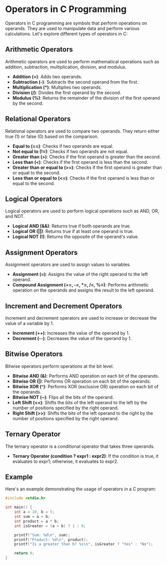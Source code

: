 #

# Operators in C Programming

Operators in C programming are symbols that perform operations on operands. They are used to manipulate data and perform various calculations. Let's explore different types of operators in C:

## Arithmetic Operators

Arithmetic operators are used to perform mathematical operations such as addition, subtraction, multiplication, division, and modulus.

- **Addition (+)**: Adds two operands.
- **Subtraction (-)**: Subtracts the second operand from the first.
- **Multiplication (\*)**: Multiplies two operands.
- **Division (/)**: Divides the first operand by the second.
- **Modulus (%)**: Returns the remainder of the division of the first operand by the second.

## Relational Operators

Relational operators are used to compare two operands. They return either true (1) or false (0) based on the comparison.

- **Equal to (==)**: Checks if two operands are equal.
- **Not equal to (!=)**: Checks if two operands are not equal.
- **Greater than (>)**: Checks if the first operand is greater than the second.
- **Less than (<)**: Checks if the first operand is less than the second.
- **Greater than or equal to (>=)**: Checks if the first operand is greater than or equal to the second.
- **Less than or equal to (<=)**: Checks if the first operand is less than or equal to the second.

## Logical Operators

Logical operators are used to perform logical operations such as AND, OR, and NOT.

- **Logical AND (&&)**: Returns true if both operands are true.
- **Logical OR (||)**: Returns true if at least one operand is true.
- **Logical NOT (!)**: Returns the opposite of the operand's value.

## Assignment Operators

Assignment operators are used to assign values to variables.

- **Assignment (=)**: Assigns the value of the right operand to the left operand.
- **Compound Assignment (+=, -=, \*=, /=, %=)**: Performs arithmetic operation on the operands and assigns the result to the left operand.

## Increment and Decrement Operators

Increment and decrement operators are used to increase or decrease the value of a variable by 1.

- **Increment (++)**: Increases the value of the operand by 1.
- **Decrement (--)**: Decreases the value of the operand by 1.

## Bitwise Operators

Bitwise operators perform operations at the bit level.

- **Bitwise AND (&)**: Performs AND operation on each bit of the operands.
- **Bitwise OR (|)**: Performs OR operation on each bit of the operands.
- **Bitwise XOR (^)**: Performs XOR (exclusive OR) operation on each bit of the operands.
- **Bitwise NOT (~)**: Flips all the bits of the operand.
- **Left Shift (<<)**: Shifts the bits of the left operand to the left by the number of positions specified by the right operand.
- **Right Shift (>>)**: Shifts the bits of the left operand to the right by the number of positions specified by the right operand.

## Ternary Operator

The ternary operator is a conditional operator that takes three operands.

- **Ternary Operator (condition ? expr1 : expr2)**: If the condition is true, it evaluates to expr1; otherwise, it evaluates to expr2.

## Example

Here's an example demonstrating the usage of operators in a C program:

```c
#include <stdio.h>

int main() {
    int a = 10, b = 5;
    int sum = a + b;
    int product = a * b;
    int isGreater = (a > b) ? 1 : 0;

    printf("Sum: %d\n", sum);
    printf("Product: %d\n", product);
    printf("Is a greater than b? %s\n", isGreater ? "Yes" : "No");

    return 0;
}
```
